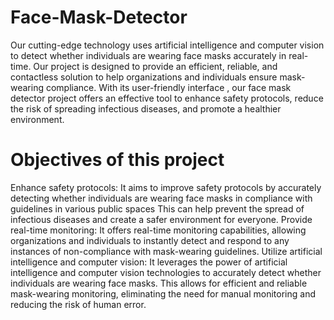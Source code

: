 # Face-Mask-Detector
Our cutting-edge technology uses artificial intelligence and computer vision to detect whether individuals are wearing face masks accurately in real-time. Our project is designed to provide an efficient, reliable, and contactless solution to help organizations and individuals ensure mask-wearing compliance. With its user-friendly interface , our face mask detector project offers an effective tool to enhance safety protocols, reduce the risk of spreading infectious diseases, and promote a healthier environment.

# Objectives of this project
Enhance safety protocols: It aims to improve safety protocols by accurately detecting whether individuals are wearing face masks in compliance with guidelines in various public spaces This can help prevent the spread of infectious diseases and create a safer environment for everyone.
Provide real-time monitoring: It offers real-time monitoring capabilities, allowing organizations and individuals to instantly detect and respond to any instances of non-compliance with mask-wearing guidelines.
Utilize artificial intelligence and computer vision: It leverages the power of artificial intelligence and computer vision technologies to accurately detect whether individuals are wearing face masks. This allows for efficient and reliable mask-wearing monitoring, eliminating the need for manual monitoring and reducing the risk of human error.

